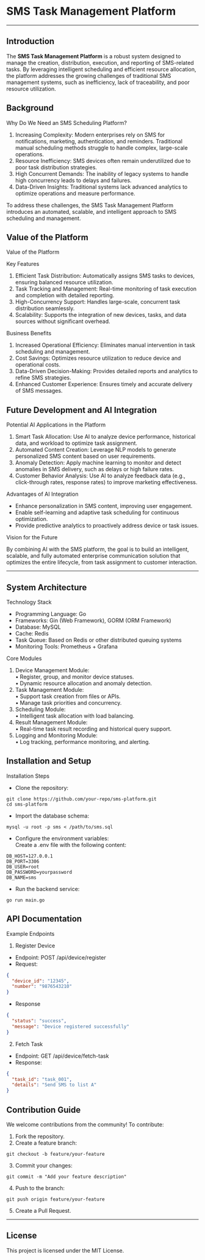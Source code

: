 # SMS Task Management Platform 

---
## Introduction  
The **SMS Task Management Platform** is a robust system designed to manage the creation, distribution, execution, and reporting of SMS-related tasks. By leveraging intelligent scheduling and efficient resource allocation, the platform addresses the growing challenges of traditional SMS management systems, such as inefficiency, lack of traceability, and poor resource utilization.
## Background  
Why Do We Need an SMS Scheduling Platform?
1.	Increasing Complexity: Modern enterprises rely on SMS for notifications, marketing, authentication, and reminders. Traditional manual scheduling methods struggle to handle complex, large-scale operations.
2.	Resource Inefficiency: SMS devices often remain underutilized due to poor task distribution strategies.
3.	High Concurrent Demands: The inability of legacy systems to handle high concurrency leads to delays and failures.
4.	Data-Driven Insights: Traditional systems lack advanced analytics to optimize operations and measure performance.

To address these challenges, the SMS Task Management Platform introduces an automated, scalable, and intelligent approach to SMS scheduling and management.
## Value of the Platform  
Value of the Platform

Key Features
1.	Efficient Task Distribution: Automatically assigns SMS tasks to devices, ensuring balanced resource utilization.
2.	Task Tracking and Management: Real-time monitoring of task execution and completion with detailed reporting.
3.	High-Concurrency Support: Handles large-scale, concurrent task distribution seamlessly.
4.	Scalability: Supports the integration of new devices, tasks, and data sources without significant overhead.

Business Benefits
1.	Increased Operational Efficiency: Eliminates manual intervention in task scheduling and management.
2.	Cost Savings: Optimizes resource utilization to reduce device and operational costs.
3.	Data-Driven Decision-Making: Provides detailed reports and analytics to refine SMS strategies.
4.	Enhanced Customer Experience: Ensures timely and accurate delivery of SMS messages.

## Future Development and AI Integration  
Potential AI Applications in the Platform
1.	Smart Task Allocation: Use AI to analyze device performance, historical data, and workload to optimize task assignment.
2.	Automated Content Creation: Leverage NLP models to generate personalized SMS content based on user requirements.
3.	Anomaly Detection: Apply machine learning to monitor and detect anomalies in SMS delivery, such as delays or high failure rates.
4.	Customer Behavior Analysis: Use AI to analyze feedback data (e.g., click-through rates, response rates) to improve marketing effectiveness.

Advantages of AI Integration  

-	Enhance personalization in SMS content, improving user engagement.
-	Enable self-learning and adaptive task scheduling for continuous optimization.
-	Provide predictive analytics to proactively address device or task issues.

Vision for the Future

By combining AI with the SMS platform, the goal is to build an intelligent, scalable, and fully automated enterprise communication solution that optimizes the entire lifecycle, from task assignment to customer interaction.

---
## System Architecture  
Technology Stack
-	Programming Language: Go
-	Frameworks: Gin (Web Framework), GORM (ORM Framework)
-	Database: MySQL
-	Cache: Redis
-	Task Queue: Based on Redis or other distributed queuing systems
-	Monitoring Tools: Prometheus + Grafana    

Core Modules
1.	Device Management Module:  
•	Register, group, and monitor device statuses.  
•	Dynamic resource allocation and anomaly detection.
2.	Task Management Module:  
•	Support task creation from files or APIs.  
•	Manage task priorities and concurrency.
3.	Scheduling Module:  
•	Intelligent task allocation with load balancing.
4.	Result Management Module:  
•	Real-time task result recording and historical query support.
5.	Logging and Monitoring Module:  
•	Log tracking, performance monitoring, and alerting.
## Installation and Setup 
Installation Steps  
- Clone the repository:
```shell
git clone https://github.com/your-repo/sms-platform.git
cd sms-platform
```
- Import the database schema:
```shell
mysql -u root -p sms < /path/to/sms.sql
```
- Configure the environment variables:  
  Create a .env file with the following content:
```shell
DB_HOST=127.0.0.1
DB_PORT=3306
DB_USER=root
DB_PASSWORD=yourpassword
DB_NAME=sms
```
- Run the backend service:  
```shell
go run main.go
```

## API Documentation  
Example Endpoints
1.	Register Device   
-	Endpoint: POST /api/device/register  
-	Request:
```json
{
  "device_id": "12345",
  "number": "9876543210"
}
```
-   Response
```json
{
  "status": "success",
  "message": "Device registered successfully"
}
```

2.	Fetch Task  
-    Endpoint: GET /api/device/fetch-task  
-    Response:  
```json
{
  "task_id": "task_001",
  "details": "Send SMS to list A"
}
```
## Contribution Guide 
We welcome contributions from the community! To contribute:
1.	Fork the repository.
2.	Create a feature branch:
```shell
git checkout -b feature/your-feature
```  
3.	Commit your changes:  
```shell
git commit -m "Add your feature description"
```
4.	Push to the branch:  
```shell
git push origin feature/your-feature
```
5.	Create a Pull Request.
--- 
## License  
This project is licensed under the MIT License.